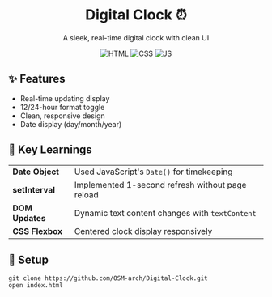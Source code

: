 <h1 align="center">Digital Clock ⏰</h1>
<p align="center">A sleek, real-time digital clock with clean UI</p>

<div align="center">
  <img src="https://img.shields.io/badge/HTML5-E34F26?style=for-the-badge&logo=html5&logoColor=white" alt="HTML">
  <img src="https://img.shields.io/badge/CSS3-1572B6?style=for-the-badge&logo=css3&logoColor=white" alt="CSS">
  <img src="https://img.shields.io/badge/JavaScript-F7DF1E?style=for-the-badge&logo=javascript&logoColor=black" alt="JS">
</div>

<h2>✨ Features</h2>
<ul>
  <li>Real-time updating display</li>
  <li>12/24-hour format toggle</li>
  <li>Clean, responsive design</li>
  <li>Date display (day/month/year)</li>
</ul>

<h2>🧠 Key Learnings</h2>
<table>
  <tr>
    <td><strong>Date Object</strong></td>
    <td>Used JavaScript's <code>Date()</code> for timekeeping</td>
  </tr>
  <tr>
    <td><strong>setInterval</strong></td>
    <td>Implemented 1-second refresh without page reload</td>
  </tr>
  <tr>
    <td><strong>DOM Updates</strong></td>
    <td>Dynamic text content changes with <code>textContent</code></td>
  </tr>
  <tr>
    <td><strong>CSS Flexbox</strong></td>
    <td>Centered clock display responsively</td>
  </tr>
</table>

<h2>🚀 Setup</h2>
<pre><code>git clone https://github.com/OSM-arch/Digital-Clock.git
open index.html</code></pre>
